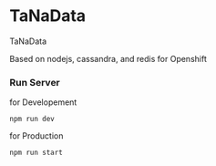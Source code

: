 # TaNaData
TaNaData

Based on nodejs, cassandra, and redis for Openshift

### Run Server 
for Developement 
```
npm run dev
```

for Production 
```
npm run start 
```



